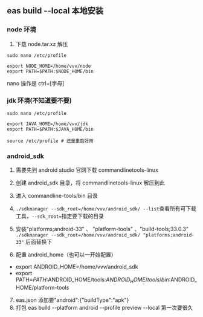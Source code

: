 ## eas build --local 本地安装

### node 环境

1. 下载 node.tar.xz
   解压

```shell
sudo nano /etc/profile

export NODE_HOME=/home/vvv/node
export PATH=$PATH:$NODE_HOME/bin

```

nano 操作是 ctrl+[字母]

### jdk 环境(不知道要不要)

```shell
sudo nano /etc/profile

export JAVA_HOME=/home/vvv/jdk
export PATH=$PATH:$JAVA_HOME/bin

```

```shell
source /etc/profile # 还是重启好用
```

### android_sdk

1. 需要先到 android studio 官网下载 commandlinetools-linux
2. 创建 android_sdk 目录，将 commandlinetools-linux 解压到此
3. 进入 commandline-tools/bin 目录
4. `./sdkmanager --sdk_root=/home/vvv/android_sdk/ --list`查看所有可下载工具，`--sdk_root=`指定要下载的目录

5. 安装"platforms;android-33" 、 "platform-tools" 、"build-tools;33.0.3" `./sdkmanager --sdk_root=/home/vvv/android_sdk/ "platforms;android-33"` 后面替换下

6. 配置 android_home（也可以一开始配置）

- export ANDROID_HOME=/home/vvv/android_sdk
- export PATH=$PATH:$ANDROID_HOME/tools:$ANDROID_HOME/tools/bin:$ANDROID_HOME/platform-tools

7. eas.json
   添加要"android":{"buildType":"apk"}
8. 打包 eas build --platform android --profile preview --local 第一次要很久
